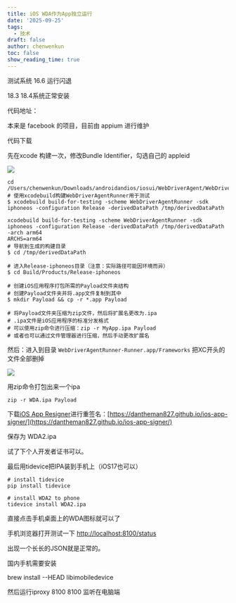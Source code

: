 ```yaml
---
title: iOS WDA作为App独立运行
date: '2025-09-25'
tags:
  - 技术
draft: false
author: chenwenkun
toc: false
show_reading_time: true
---
```

测试系统 16.6 运行闪退

18.3 18.4系统正常安装

代码地址：

本来是 facebook 的项目，目前由 appium 进行维护

代码下载

先在xcode 构建一次，修改Bundle Identifier，勾选自己的 appleid

![](https://prod-files-secure.s3.us-west-2.amazonaws.com/c205fb54-92b2-4987-8be3-972b67d27acc/cb756a73-27bc-4b0d-951a-858df3344b59/image.png?X-Amz-Algorithm=AWS4-HMAC-SHA256&X-Amz-Content-Sha256=UNSIGNED-PAYLOAD&X-Amz-Credential=ASIAZI2LB466ZRWO3IRF%2F20251020%2Fus-west-2%2Fs3%2Faws4_request&X-Amz-Date=20251020T061803Z&X-Amz-Expires=3600&X-Amz-Security-Token=IQoJb3JpZ2luX2VjEDkaCXVzLXdlc3QtMiJGMEQCIHqp2Detrg4wGU2%2B%2FX%2Bn28VrjSt4YW6AKgG2%2FDw1HU6%2BAiBvwFrgvZI3mOGZBjS4gW%2FA1vcypoUSnpA8i4xSmXycuyqIBAji%2F%2F%2F%2F%2F%2F%2F%2F%2F%2F8BEAAaDDYzNzQyMzE4MzgwNSIMdSke9wODZh2zQeW4KtwD%2Bxy5lMjpg4L5pG%2B66wk5K3McJWg%2B2rX6JZSIzSYnnEs7RKtPkes38Wvpy3UszOlOx6e%2F0XHbTz8LDYjsjv%2F8AVi7sL0kdtR%2FpXQVVrTedQrKqYJA%2BNNC17QgvfrHrOq0LaQjbKe0qyFCZJtM1n6z9%2FHKufNlY5w4Quurc4juljRDybIrxzsUerPKqr%2BHDwiXUc1nSDqB3449SzcdqqaMBIHNLNpFbF6vgZ03F6%2FHvDM1lT5FrcmiRlDZrkLPuYaOiI0lckF%2F6r21xIYeGXbcHuErt9SCcJqu1GaTxCmXMEm%2FLuoiXcIflH45ChJKNHHxOD1iJy32vsJeJHjMUuqqjisjAK18h1vK5cGfq9dMGTYd5IErTB6bU74DfBNr44lUUVvjMNVhxA554%2BTfycsGOSgvxI88Ir0z8OCblcolHtqrNRhtLM9TaR8qk347lVB1kNUCeAobv8j2mYMoHhoIIjL%2Bk3G%2BGiD8fvwyjF4avwzUoOaWB4q5mDtz3UWMDdBrdp4xvcjh4dZfVwXK%2BS%2FnthS56Kp5FQA6SEfd65qZV8M%2BAE7mdUmp%2FcaZT9sjaWSy0BksjZ5TfCUkFw3cnv2y6jS6f7IH5eh7NL6MoUjV2j%2BoXragHfjURbbs51gwgIvWxwY6pgG9PTH4gvtl8zSVc7abJPmocfwF3gOL60n%2FZ210O6K9sejGiSnGzizTbzY0jMFJUdGnW%2FlqXkJSXpS39smqLRUA2f2%2FFkwr%2FdSKm%2F4uaXphTsX7mZiu4dO9pzdi1%2FUs9GQwGWW49R57j%2F8c6bleHQ2ZfPbDdiHGMTPJl1OOOH0fFXDAnLpyoMbakaipgJPE03kyNmIhvk7cFi7rd%2B9e8JXsDbXmLyJx&X-Amz-Signature=4a9c4bba711fbce74c13e6e18e94f0d467e54cda675f0fe552183021ac4f6e0e&X-Amz-SignedHeaders=host&x-amz-checksum-mode=ENABLED&x-id=GetObject)

```shell
cd /Users/chenwenkun/Downloads/androidandios/iosui/WebDriverAgent/WebDriverAgent
# 使用xcodebuild构建WebDriverAgentRunner用于测试
$ xcodebuild build-for-testing -scheme WebDriverAgentRunner -sdk iphoneos -configuration Release -derivedDataPath /tmp/derivedDataPath

xcodebuild build-for-testing -scheme WebDriverAgentRunner -sdk iphoneos -configuration Release -derivedDataPath /tmp/derivedDataPath -arch arm64
ARCHS=arm64
# 导航到生成的构建目录
$ cd /tmp/derivedDataPath

# 进入Release-iphoneos目录（注意：实际路径可能因环境而异）
$ cd Build/Products/Release-iphoneos

# 创建iOS应用程序打包所需的Payload文件夹结构
# 创建Payload文件夹并将.app文件复制到其中
$ mkdir Payload && cp -r *.app Payload

# 将Payload文件夹压缩为zip文件，然后将扩展名更改为.ipa
# .ipa文件是iOS应用程序的标准分发格式
# 可以使用zip命令进行压缩：zip -r MyApp.ipa Payload
# 或者也可以通过文件管理器进行压缩，然后手动更改扩展名
```

然后：进入到目录 `WebDriverAgentRunner-Runner.app/Frameworks` 把XC开头的文件全部删掉

![](https://prod-files-secure.s3.us-west-2.amazonaws.com/c205fb54-92b2-4987-8be3-972b67d27acc/358b8d2b-1bfe-4fb9-beb5-83e1de5f201e/image.png?X-Amz-Algorithm=AWS4-HMAC-SHA256&X-Amz-Content-Sha256=UNSIGNED-PAYLOAD&X-Amz-Credential=ASIAZI2LB466ZRWO3IRF%2F20251020%2Fus-west-2%2Fs3%2Faws4_request&X-Amz-Date=20251020T061803Z&X-Amz-Expires=3600&X-Amz-Security-Token=IQoJb3JpZ2luX2VjEDkaCXVzLXdlc3QtMiJGMEQCIHqp2Detrg4wGU2%2B%2FX%2Bn28VrjSt4YW6AKgG2%2FDw1HU6%2BAiBvwFrgvZI3mOGZBjS4gW%2FA1vcypoUSnpA8i4xSmXycuyqIBAji%2F%2F%2F%2F%2F%2F%2F%2F%2F%2F8BEAAaDDYzNzQyMzE4MzgwNSIMdSke9wODZh2zQeW4KtwD%2Bxy5lMjpg4L5pG%2B66wk5K3McJWg%2B2rX6JZSIzSYnnEs7RKtPkes38Wvpy3UszOlOx6e%2F0XHbTz8LDYjsjv%2F8AVi7sL0kdtR%2FpXQVVrTedQrKqYJA%2BNNC17QgvfrHrOq0LaQjbKe0qyFCZJtM1n6z9%2FHKufNlY5w4Quurc4juljRDybIrxzsUerPKqr%2BHDwiXUc1nSDqB3449SzcdqqaMBIHNLNpFbF6vgZ03F6%2FHvDM1lT5FrcmiRlDZrkLPuYaOiI0lckF%2F6r21xIYeGXbcHuErt9SCcJqu1GaTxCmXMEm%2FLuoiXcIflH45ChJKNHHxOD1iJy32vsJeJHjMUuqqjisjAK18h1vK5cGfq9dMGTYd5IErTB6bU74DfBNr44lUUVvjMNVhxA554%2BTfycsGOSgvxI88Ir0z8OCblcolHtqrNRhtLM9TaR8qk347lVB1kNUCeAobv8j2mYMoHhoIIjL%2Bk3G%2BGiD8fvwyjF4avwzUoOaWB4q5mDtz3UWMDdBrdp4xvcjh4dZfVwXK%2BS%2FnthS56Kp5FQA6SEfd65qZV8M%2BAE7mdUmp%2FcaZT9sjaWSy0BksjZ5TfCUkFw3cnv2y6jS6f7IH5eh7NL6MoUjV2j%2BoXragHfjURbbs51gwgIvWxwY6pgG9PTH4gvtl8zSVc7abJPmocfwF3gOL60n%2FZ210O6K9sejGiSnGzizTbzY0jMFJUdGnW%2FlqXkJSXpS39smqLRUA2f2%2FFkwr%2FdSKm%2F4uaXphTsX7mZiu4dO9pzdi1%2FUs9GQwGWW49R57j%2F8c6bleHQ2ZfPbDdiHGMTPJl1OOOH0fFXDAnLpyoMbakaipgJPE03kyNmIhvk7cFi7rd%2B9e8JXsDbXmLyJx&X-Amz-Signature=77fdb99d229520ce13fd49f012a4c455cce3bcf1aa3c9dacd12355f6a83141af&X-Amz-SignedHeaders=host&x-amz-checksum-mode=ENABLED&x-id=GetObject)

用zip命令打包出来一个ipa

```shell
zip -r WDA.ipa Payload
```

下载[iOS App Resigner](https://zhida.zhihu.com/search?content_id=237756070&content_type=Article&match_order=1&q=iOS%20App%20Resigner&zd_token=eyJhbGciOiJIUzI1NiIsInR5cCI6IkpXVCJ9.eyJpc3MiOiJ6aGlkYV9zZXJ2ZXIiLCJleHAiOjE3NDQzNTQ0ODAsInEiOiJpT1MgQXBwIFJlc2lnbmVyIiwiemhpZGFfc291cmNlIjoiZW50aXR5IiwiY29udGVudF9pZCI6MjM3NzU2MDcwLCJjb250ZW50X3R5cGUiOiJBcnRpY2xlIiwibWF0Y2hfb3JkZXIiOjEsInpkX3Rva2VuIjpudWxsfQ.XGwOKX0ujlvhojSuRT3SlA0sDFnQK-FxDJr60CX6YqU&zhida_source=entity)进行重签名：[https://dantheman827.github.io/ios-app-signer/](https://dantheman827.github.io/ios-app-signer/)

保存为 WDA2.ipa

试了下个人开发者证书可以。

最后用tidevice把IPA装到手机上（iOS17也可以）

```shell
# install tidevice
pip install tidevice

# install WDA2 to phone
tidevice install WDA2.ipa
```

直接点击手机桌面上的WDA图标就可以了

手机浏览器打开测试一下 [http://localhost:8100/status](http://localhost:8100/status)

出现一个长长的JSON就是正常的。

国内手机需要安装

brew install --HEAD libimobiledevice

然后运行iproxy 8100 8100 监听在电脑端
